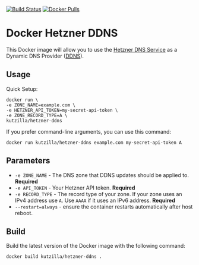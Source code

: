 [![Build Status](https://app.travis-ci.com/kutzilla/docker-hetzner-ddns.svg?branch=master)](https://app.travis-ci.com/kutzilla/docker-hetzner-ddns) [![Docker Pulls](https://img.shields.io/docker/pulls/kutzilla/hetzner-ddns.svg)](https://hub.docker.com/r/kutzilla/hetzner-ddns)

# Docker Hetzner DDNS

This Docker image will allow you to use the [Hetzner DNS Service](https://www.hetzner.com/dns-console) as a Dynamic DNS Provider ([DDNS](https://en.wikipedia.org/wiki/Dynamic_DNS)).


## Usage

Quick Setup:

```shell
docker run \
-e ZONE_NAME=example.com \ 
-e HETZNER_API_TOKEN=my-secret-api-token \
-e ZONE_RECORD_TYPE=A \
kutzilla/hetzner-ddns
```


If you prefer command-line arguments, you can use this command: 

```shell
docker run kutzilla/hetzner-ddns example.com my-secret-api-token A
```

## Parameters


* `-e ZONE_NAME` - The DNS zone that DDNS updates should be applied to. **Required**
* `-e API_TOKEN` - Your Hetzner  API token. **Required**
* `-e RECORD_TYPE` - The record type of your zone. If your zone uses an IPv4 address use `A`. Use `AAAA` if it uses an IPv6 address. **Required**
* `--restart=always` - ensure the container restarts automatically after host reboot.



## Build

Build the latest version of the Docker image with the following command:

```
docker build kutzilla/hetzner-ddns .
```

